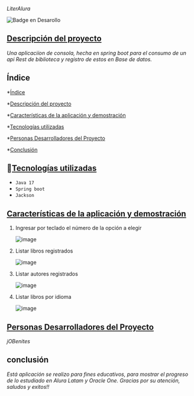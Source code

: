 <em> LiterAlura </em>

 ![Badge en Desarollo](https://img.shields.io/badge/STATUS-EN%20DESAROLLO-green)

 ## [Descripción del proyecto](#descripción-del-proyecto)
 *Una aplicaciíon de consola, hecha en spring boot para el consumo de un api Rest de biblioteca y registro de estos en Base de datos.*

 ## Índice

*[Índice](#índice)

*[Descripción del proyecto](#descripción-del-proyecto)

*[Características de la aplicación y demostración](#Características-de-la-aplicación-y-demostración)

*[Tecnologías utilizadas](#tecnologías-utilizadas)

*[Personas Desarrolladores del Proyecto](#personas-desarrolladores)

*[Conclusión](#conclusión)

## :hammer:[Tecnologías utilizadas](#tecnologías-utilizadas)

- `Java 17`
- `Spring boot`
- `Jackson`

## [Características de la aplicación y demostración](#Características-de-la-aplicación-y-demostración)

1. Ingresar por teclado el número de la opción a elegir

   ![image](https://github.com/jOBenites/LiterAlura/assets/64656625/e9d47fa9-23fe-4942-89ad-023568d13b46)

2. Listar libros registrados

   ![image](https://github.com/jOBenites/LiterAlura/assets/64656625/25fdb343-09a4-464c-a571-0776de026550)

   
3. Listar autores registrados

   ![image](https://github.com/jOBenites/LiterAlura/assets/64656625/d126394a-6808-4a75-a08f-158ab3901e31)

4. Listar libros por idioma

   ![image](https://github.com/jOBenites/LiterAlura/assets/64656625/32f2341a-9781-41ad-9c4a-88305a1c40ef)



## [Personas Desarrolladores del Proyecto](#personas-desarrolladores)

*jOBenites*

## conclusión

*Está aplicación se realizo para fines educativos, para mostrar el progreso de lo estudiado en Alura Latam y Oracle One.*
*Gracias por su atención, saludos y exitos!!*
